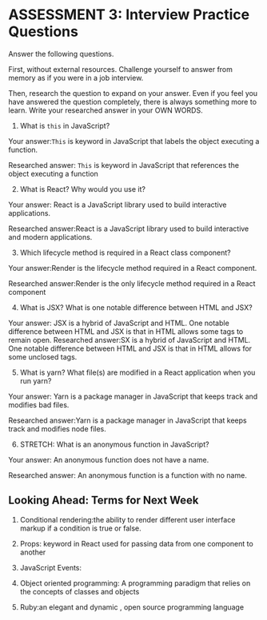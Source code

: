 # ASSESSMENT 3: Interview Practice Questions

Answer the following questions.

First, without external resources. Challenge yourself to answer from memory as if you were in a job interview.

Then, research the question to expand on your answer. Even if you feel you have answered the question completely, there is always something more to learn. Write your researched answer in your OWN WORDS.


1. What is `this` in JavaScript?

  Your answer:`This` is keyword in JavaScript that labels the object executing a function.

  Researched answer: `This` is keyword in JavaScript that references the object executing a function



2. What is React? Why would you use it?

  Your answer: React is a JavaScript library used to build interactive applications.

  Researched answer:React is a JavaScript library used to build interactive and modern applications.



3. Which lifecycle method is required in a React class component?

  Your answer:Render is the lifecycle method required in a React component.

  Researched answer:Render is the only lifecycle method required in a React component



4. What is JSX? What is one notable difference between HTML and JSX?

  Your answer: JSX is a hybrid of JavaScript and HTML. One notable difference between HTML and JSX is that in HTML allows some tags to remain open.
  Researched answer:SX is a hybrid of JavaScript and HTML. One notable difference between HTML and JSX is that in HTML allows for some unclosed tags.



5. What is yarn? What file(s) are modified in a React application when you run yarn?

  Your answer: Yarn is a package manager in JavaScript that keeps track and modifies bad files.

  Researched answer:Yarn is a package manager in JavaScript that keeps track and modifies node files.



6. STRETCH: What is an anonymous function in JavaScript?

  Your answer: An anonymous function does not have a name.

  Researched answer: An anonymous function is a function with no name.


## Looking Ahead: Terms for Next Week

1. Conditional rendering:the ability to render different user interface markup if a condition is true or false.

2. Props: keyword in React used for passing data from one component to another

3. JavaScript Events:

4. Object oriented programming: A programming paradigm that relies on the concepts of classes and objects

5. Ruby:an elegant and dynamic , open source programming language
